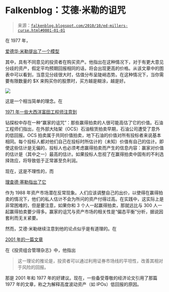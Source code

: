 <!--yml

category: 未分类

date: 2024-05-12 21:18:51

-->

# Falkenblog：艾德·米勒的诅咒

> 来源：[`falkenblog.blogspot.com/2010/10/ed-millers-curse.html#0001-01-01`](http://falkenblog.blogspot.com/2010/10/ed-millers-curse.html#0001-01-01)

在 1977 年，

[爱德华·米勒提出了一个模型](http://www.jstor.org/pss/2326520)

其中，具有不同意见的投资者在购买资产。他指出在这种情况下，对于有更大意见分歧的资产，假定平均预期回报相同的话，将会出现更高的价格。从该文章中的图表中可以看到，当意见分歧很大时，估值分布呈陡峭态势。在这种情况下，当你需要有限数量的 $X 来购买你的股票时，买方越是糊涂，越是好。

![](https://blogger.googleusercontent.com/img/b/R29vZ2xl/AVvXsEiol7ZRCNUFXiVT6ihfsCHz_D25Vbx01blI54YkrZTxonChuknAGksQjFYSuGcmc27TNxrUp6XXITl_FJS0PyOlNTP86GP4xWBAS7o5Ek02M6_xH4iUgKCM-pmjssW7SQNeygEa4Q/s1600/graphEdMiller.jpg)

这是一个相当简单的理念。在

[1971 年一些大西洋富田工程师注意到](http://www.thediamondangle.com/archive/oct01/wincurse.html)

钻探权中存在一种“赢家的诅咒”：那些赢得拍卖的人很可能高估了它的价值。石油工程师们指出，在外部大陆架（OCS）石油租赁拍卖早期，石油公司遭受了意外的低回报。OCS 拍卖属于共同价值拍卖，地下石油的价值对所有投标者来说基本相同。每个投标人都对他们自己在投标时所估计的（未知）价值有自己的估计。即使这些估计是无偏的，投标人也必须考虑赢得拍卖而产生的信息内容：赢家对价值的估计是（其中之一）最高的估计。如果投标人忽视了在赢得拍卖中固有的不利选择效应，将导致低于正常甚至负利润。

现在，这是不理性的，而

[理查德·塞勒指出了它](http://econ.ucdenver.edu/Beckman/Econ%204001/thaler-winner's%20curse.pdf)

作为 1988 年资产市场潜在反常现象。人们应该调整自己的出价，以使得在赢得拍卖的情况下，他们的私人估计不会为所问的资产付得过高。在实践中，这实际上是非常困难的，但是要注意，如果你和 3 个人一起赢得拍卖，那就远比与 300 人一起赢得拍卖要少得多。赢家的诅咒与资产市场的相关性是“偏态平衡”分析，据说因套利而无关紧要。

然而，艾德·米勒继续注意到他的论点似乎是有道理的。在

[2001 年的一篇文章](http://www.iijournals.com/doi/abs/10.3905/jpm.2001.319791)

在《投资组合管理杂志》中，他指出

> 这一理论的推论是，投资者可以通过利用证券市场线的平坦性，改善其相对于风险的回报。

那是 2001 年和 1977 年的好建议。现在，一些备受尊敬的经济论文引用了那篇 1977 年的文章，称之为解释高度波动资产（如 IPOs）低回报的原因。
